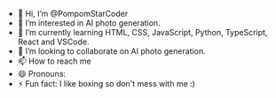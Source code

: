 - 👋 Hi, I’m @PompomStarCoder
- 👀 I’m interested in AI photo generation.
- 🌱 I’m currently learning HTML, CSS, JavaScript, Python, TypeScript, React and VSCode.
- 💞️ I’m looking to collaborate on AI photo generation.
- 📫 How to reach me 
- 😄 Pronouns: 
- ⚡ Fun fact: I like boxing so don't mess with me :) 

<!---
PompomStarCoder/PompomStarCoder is a ✨ special ✨ repository because its `README.md` (this file) appears on your GitHub profile.
You can click the Preview link to take a look at your changes.
--->
